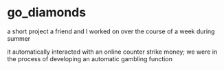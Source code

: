 # go_diamonds

a short project a friend and I worked on over the course of a week during summer

it automatically interacted with an online counter strike money; we were in the process of developing an automatic gambling function
